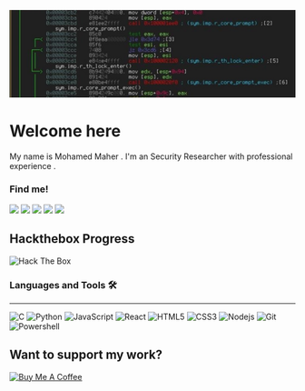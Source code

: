 <p align="center">
  <img src="./background.jpg">
</p>

# Welcome here

My name is Mohamed Maher . I'm an Security Researcher with professional experience .

### Find me!
[<img src='https://cdn.jsdelivr.net/npm/simple-icons@3.0.1/icons/github.svg' height='40'>](https://github.com/0xmaher)
[<img src='https://cdn.jsdelivr.net/npm/simple-icons@3.0.1/icons/linkedin.svg' height='40'>](https://www.linkedin.com/in/0xmaher/)
[<img src='https://cdn.jsdelivr.net/npm/simple-icons@3.0.1/icons/facebook.svg' height='40'>](https://www.facebook.com/0xmaher)
[<img src='https://cdn.jsdelivr.net/npm/simple-icons@3.0.1/icons/twitter.svg' height='40'>](https://twitter.com/0xmaher)
[<img src='https://cdn.jsdelivr.net/npm/simple-icons@3.0.1/icons/hackerone.svg' height='40'>](https://hackerone.com/0xmaher/)

## Hackthebox Progress
<img src="http://www.hackthebox.eu/badge/image/305872" alt="Hack The Box">

### Languages and Tools 🛠 
---
![C](http://img.shields.io/badge/-C-A8B9CC?style=flat-square&logo=c&logoColor=ffffff)
![Python](http://img.shields.io/badge/-Python-3776AB?style=flat-square&logo=python&logoColor=ffffff)
![JavaScript](https://img.shields.io/badge/-JavaScript-%23F7DF1C?style=flat-square&logo=javascript&logoColor=000000&labelColor=%23F7DF1C&color=%23FFCE5A)
![React](https://img.shields.io/badge/-React-61DAFB?style=flat-square&logo=react&logoColor=ffffff)
![HTML5](https://img.shields.io/badge/-HTML5-%23E44D27?style=flat-square&logo=html5&logoColor=ffffff)
![CSS3](https://img.shields.io/badge/-CSS3-%231572B6?style=flat-square&logo=css3)
![Nodejs](https://img.shields.io/badge/-Nodejs-339933?style=flat-square&logo=Node.js&logoColor=ffffff)
![Git](https://img.shields.io/badge/-Git-%23F05032?style=flat-square&logo=git&logoColor=%23ffffff)
![Powershell](http://img.shields.io/badge/-Powershell-5391FE?style=flat-square&logo=powershell&logoColor=ffffff)

## Want to support my work?
[<a href="https://www.buymeacoffee.com/0xMaher" target="_blank"><img src="https://cdn.buymeacoffee.com/buttons/default-orange.png" alt="Buy Me A Coffee" height="41" width="174"></a>](https://www.buymeacoffee.com/0xmaher)
